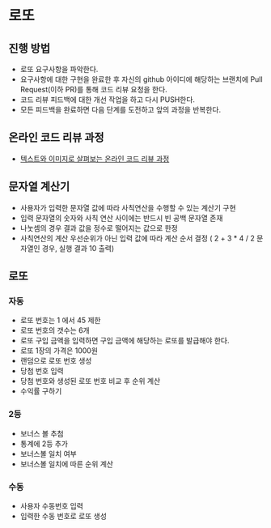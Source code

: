 # 로또

## 진행 방법

* 로또 요구사항을 파악한다.
* 요구사항에 대한 구현을 완료한 후 자신의 github 아이디에 해당하는 브랜치에 Pull Request(이하 PR)를 통해 코드 리뷰 요청을 한다.
* 코드 리뷰 피드백에 대한 개선 작업을 하고 다시 PUSH한다.
* 모든 피드백을 완료하면 다음 단계를 도전하고 앞의 과정을 반복한다.

## 온라인 코드 리뷰 과정

* [텍스트와 이미지로 살펴보는 온라인 코드 리뷰 과정](https://github.com/next-step/nextstep-docs/tree/master/codereview)

## 문자열 계산기

- 사용자가 입력한 문자열 값에 따라 사칙연산을 수행할 수 있는 계산기 구현
- 입력 문자열의 숫자와 사칙 연산 사이에는 반드시 빈 공백 문자열 존재
- 나눗셈의 경우 결과 값을 정수로 떨어지는 값으로 한정
- 사칙연산의 계산 우선순위가 아닌 입력 값에 따라 계산 순서 결정 ( 2 + 3 * 4 / 2 문자열인 경우, 실행 결과 10 출력)


## 로또 

### 자동

- 로또 번호는 1 에서 45 제한
- 로또 번호의 갯수는 6개
- 로또 구입 금액을 입력하면 구입 금액에 해당하는 로또를 발급해야 한다.
- 로또 1장의 가격은 1000원
- 랜덤으로 로또 번호 생성
- 당첨 번호 입력
- 당첨 번호와 생성된 로또 번호 비교 후 순위 계산
- 수익률 구하기

### 2등

- 보너스 볼 추첨
- 통계에 2등 추가
- 보너스볼 일치 여부
- 보너스볼 일치에 따른 순위 계산

### 수동

- 사용자 수동번호 입력
- 입력한 수동 번호로 로또 생성
